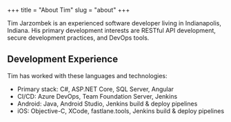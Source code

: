 +++
title = "About Tim"
slug = "about"
+++

Tim Jarzombek is an experienced software developer living in Indianapolis, Indiana. His primary development interests are RESTful API development, secure development practices, and DevOps tools.

## Development Experience

Tim has worked with these languages and technologies:
- Primary stack: C#, ASP.NET Core, SQL Server, Angular
- CI/CD: Azure DevOps, Team Foundation Server, Jenkins
- Android: Java, Android Studio, Jenkins build & deploy pipelines
- iOS: Objective-C, XCode, fastlane.tools, Jenkins build & deploy pipelines